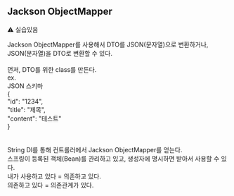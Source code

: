 ## Jackson ObjectMapper

⚠️ 실습있음

Jackson ObjectMapper를 사용해서 DTO를 JSON(문자열)으로 변환하거나, JSON(문자열)을 DTO로 변환할 수 있다. <br>
<br>
먼저, DTO를 위한 class를 만든다. <br>
ex. <br>
JSON 스키마 <br>
{ <br>
  "id": "1234", <br>
  "title": "제목", <br>
  "content": "테스트" <br>
} <br>
<br>
<br>
String DI를 통해 컨트롤러에서 Jackson ObjectMapper를 얻는다.<br>
스프링이 등록된 객체(Bean)를 관리하고 있고, 생성자에 명시하면 받아서 사용할 수 있다.<br>
내가 사용하고 있다 = 의존하고 있다.<br>
의존하고 있다 = 의존관계가 있다.<br>

